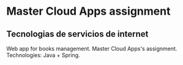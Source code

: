 # Master Cloud Apps assignment
## Tecnologias de servicios de internet

Web app for books management. Master Cloud Apps's assignment.
Technologies: Java + Spring.